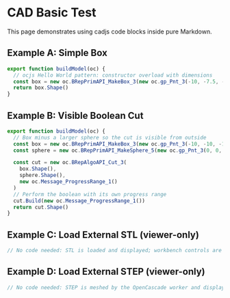 # CAD Basic Test

This page demonstrates using cadjs code blocks inside pure Markdown.

## Example A: Simple Box

```js cad {"name":"SimpleBox", "workbench": true}
export function buildModel(oc) {
  // ocjs Hello World pattern: constructor overload with dimensions
  const box = new oc.BRepPrimAPI_MakeBox_3(new oc.gp_Pnt_3(-10, -7.5, -5), 20, 15, 10)
  return box.Shape()
}
```

## Example B: Visible Boolean Cut

```js cad {"name":"BooleanCut"}
export function buildModel(oc) {
  // Box minus a larger sphere so the cut is visible from outside
  const box = new oc.BRepPrimAPI_MakeBox_3(new oc.gp_Pnt_3(-10, -10, -10), 20, 20, 20)
  const sphere = new oc.BRepPrimAPI_MakeSphere_5(new oc.gp_Pnt_3(0, 0, 0), 12)

  const cut = new oc.BRepAlgoAPI_Cut_3(
    box.Shape(),
    sphere.Shape(),
    new oc.Message_ProgressRange_1()
  )
  // Perform the boolean with its own progress range
  cut.Build(new oc.Message_ProgressRange_1())
  return cut.Shape()
}
```
## Example C: Load External STL (viewer-only)

```js cad {"name":"Test STL","model":"models/SirayaTechTestModel2021.stl"}
// No code needed: STL is loaded and displayed; workbench controls are hidden.
```

## Example D: Load External STEP (viewer-only)

```js cad {"name":"Robody Frame 48x48x48 STEP","model":"models/Robody_Frame_48x48x48.step"}
// No code needed: STEP is meshed by the OpenCascade worker and displayed; controls are hidden.
```
